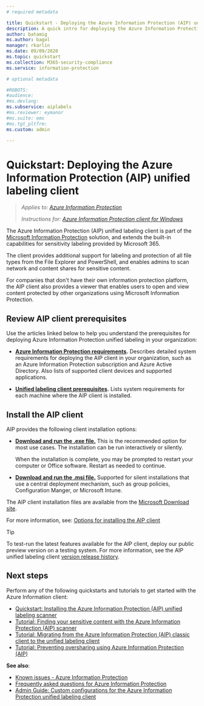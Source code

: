 ```yaml
---
# required metadata

title: Quickstart - Deploying the Azure Information Protection (AIP) unified labeling client 
description: A quick intro for deploying the Azure Information Protection (AIP) unified labeling client
author: batamig
ms.author: bagol
manager: rkarlin
ms.date: 09/09/2020
ms.topic: quickstart
ms.collection: M365-security-compliance
ms.service: information-protection

# optional metadata

#ROBOTS:
#audience:
#ms.devlang:
ms.subservice: aiplabels
#ms.reviewer: eymanor
#ms.suite: ems
#ms.tgt_pltfrm:
ms.custom: admin

---
```


# Quickstart: Deploying the Azure Information Protection (AIP) unified labeling client

>*Applies to: [Azure Information Protection](https://azure.microsoft.com/pricing/details/information-protection)*
>
> *Instructions for: [Azure Information Protection client for Windows](faqs.md#whats-the-difference-between-the-azure-information-protection-classic-and-unified-labeling-clients)*

The Azure Information Protection (AIP) unified labeling client is part of the [Microsoft Information Protection](https://aka.ms/MIPdocs) solution, and  extends the built-in capabilities for sensitivity labeling provided by Microsoft 365. 

The client provides additional support for labeling and protection of all file types from the File Explorer and PowerShell, and enables admins to scan network and content shares for sensitive content.

For companies that don't have their own information protection platform, the AIP client also provides a viewer that enables users to open and view content protected by other organizations using Microsoft Information Protection.

## Review AIP client prerequisites

Use the articles linked below to help you understand the prerequisites for deploying Azure Information Protection unified labeling in your organization:

- **[Azure Information Protection requirements](requirements.md).** Describes detailed system requirements for deploying the AIP client in your organization, such as an Azure Information Protection subscription and Azure Active Directory. Also lists of supported client devices and supported applications.

- **[Unified labeling client prerequisites](rms-client/clientv2-admin-guide-install.md#additional-prerequisites-for-the-azure-information-protection-unified-labeling-client).** Lists system requirements for each machine where the AIP client is installed.

## Install the AIP client

AIP provides the following client installation options:

- **[Download and run the .exe file.](rms-client/clientv2-admin-guide-install.md#to-install-the-azure-information-protection-unified-labeling-client-by-using-the-executable-installer)** This is the recommended option for most use cases. The installation can be run interactively or silently.

    When the installation is complete, you may be prompted to restart your computer or Office software. Restart as needed to continue.

- **[Download and run the .msi file.](rms-client/clientv2-admin-guide-install.md#to-install-the-azure-information-protection-unified-labeling-client-by-using-the-msi-installer)** Supported for silent installations that use a central deployment mechanism, such as group policies, Configuration Manger, or Microsoft Intune.

The AIP client installation files are available from the [Microsoft Download site](https://www.microsoft.com/download/details.aspx?id=53018). 

For more information, see: [Options for installing the AIP client](rms-client/clientv2-admin-guide-install.md#options-to-install-the-azure-information-protection-unified-labeling-client-for-users)

> [!TIP]
> To test-run the latest features available for the AIP client, deploy our public preview version on a testing system. For more information, see the AIP unified labeling client [version release history](rms-client/unifiedlabelingclient-version-release-history.md).
> 

## Next steps

Perform any of the following quickstarts and tutorials to get started with the Azure Information client:

- [Quickstart: Installing the Azure Information Protection (AIP) unified labeling scanner](quickstart-install-scanner.md)
- [Tutorial: Finding your sensitive content with the Azure Information Protection (AIP) scanner](tutorial-scan-networks-and-content.md)
- [Tutorial: Migrating from the Azure Information Protection (AIP) classic client to the unified labeling client](tutorial-migrating-to-ul.md) 
- [Tutorial: Preventing oversharing using Azure Information Protection (AIP)](tutorial-preventing-oversharing.md)

**See also**:

- [Known issues - Azure Information Protection](known-issues.md) 
- [Frequently asked questions for Azure Information Protection](faqs.md) 
- [Admin Guide: Custom configurations for the Azure Information Protection unified labeling client](rms-client/clientv2-admin-guide-customizations.md)        
    
